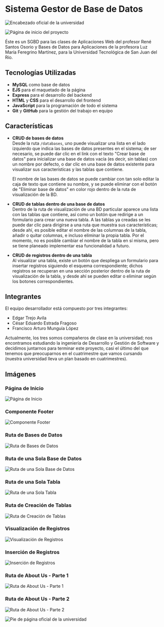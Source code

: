 # Sistema Gestor de Base de Datos

![Encabezado oficial de la universidad](./assets/header.png "UTSJR")

![Página de inicio del proyecto](./--documentation-assets/index-page.png "Página de inicio")

Éste es un SGBD para las clases de Aplicaciones Web del profesor René Santos Osorio y Bases
de Datos para Aplicaciones de la profesora Luz María Feregrino Martínez, para la Universidad 
Tecnológica de San Juan del Río.

## Tecnologías Utilizadas

* **MySQL** como base de datos
* **EJS** para el maquetado de la página
* **Express** para el desarrollo del backend
* **HTML** y **CSS** para el desarrollo del frontend
* **JavaScript** para la programación de todo el sistema
* **Git** y **GitHub** para la gestión del trabajo en equipo

## Características

* **CRUD de bases de datos** \
  Desde la ruta `/databases`, uno puede visualizar una lista en el lado izquierdo que indica las bases de datos
  presentes en el sistema; de ser necesario, se puede dar clic en el link con el texto "Crear base de datos"
  para inicializar una base de datos vacía (es decir, sin tablas) con un nombre por defecto, o dar clic en una
  base de datos existente para visualizar sus características y las tablas que contiene. 
  
  El nombre de las bases de datos se puede cambiar con tan solo editar la caja de texto que contiene su nombre, y se puede eliminar con el botón de "Eliminar base de datos" en color rojo dentro de la ruta de visualización de la BD.

* **CRUD de tablas dentro de una base de datos** \
  Dentro de la ruta de visualización de una BD particular aparece una lista con las tablas que contiene, así como
  un botón que redirige a un formulario para crear una nueva tabla. A las tablas ya creadas se les puede dar clic
  para dirigirse a una ruta que muestra sus características; desde ahí, es posible editar el nombre de las columnas
  de la tabla, añadir o quitar columnas, e incluso eliminar la propia tabla. Por el momento, no es posible cambiar
  el nombre de la tabla en sí misma, pero se tiene planeado implementar esa funcionalidad a futuro.

* **CRUD de registros dentro de una tabla** \
  Al visualizar una tabla, existe un botón que despliega un formulario para insertar registros siguiendo el
  esquema correspondiente; dichos registros se recuperan en una sección posterior dentro de la
  ruta de visualización de la tabla, y desde ahí se pueden editar o eliminar según los botones correspondientes.

## Integrantes

El equipo desarrollador está compuesto por tres integrantes:

- Edgar Trejo Avila
- César Eduardo Estrada Fragoso
- Francisco Arturo Munguía López

Actualmente, los tres somos compañeros de clase en la universidad; nos encontramos estudiando la ingeniería
de Desarrollo y Gestión de Software y decidimos juntarnos para terminar este proyecto, casi el último del
que tenemos que preocuparnos en el cuatrimestre que vamos cursando (nuestra universidad lleva un plan
basado en cuatrimestres).

## Imágenes

### Página de Inicio

![Página de Inicio](--documentation-assets/index-page.png)

### Componente Footer

![Componente Footer](--documentation-assets/footer-component.png)

### Ruta de Bases de Datos

![Ruta de Bases de Datos](--documentation-assets/databases-route.png)

### Ruta de una Sola Base de Datos

![Ruta de una Sola Base de Datos](--documentation-assets/single-database-route.png)

### Ruta de una Sola Tabla

![Ruta de una Sola Tabla](--documentation-assets/single-table-route.png)

### Ruta de Creación de Tablas

![Ruta de Creación de Tablas](--documentation-assets/table-creation-route.png)

### Visualización de Registros

![Visualización de Registros](--documentation-assets/record-visualization.png)

### Inserción de Registros

![Inserción de Registros](--documentation-assets/record-insertion.png)

### Ruta de About Us - Parte 1

![Ruta de About Us - Parte 1](--documentation-assets/about-us-route-1.png)

### Ruta de About Us - Parte 2

![Ruta de About Us - Parte 2](--documentation-assets/about-us-route-2.png)

![Pie de página oficial de la universidad](./assets/footer.png "UTSJR")
